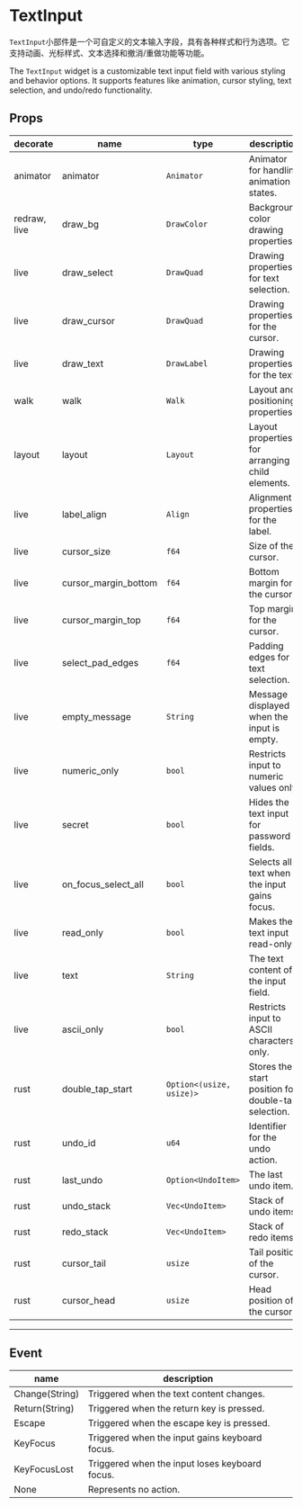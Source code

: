 # TextInput

`TextInput`小部件是一个可自定义的文本输入字段，具有各种样式和行为选项。它支持动画、光标样式、文本选择和撤消/重做功能等功能。

The `TextInput` widget is a customizable text input field with various styling and behavior options. It supports features like animation, cursor styling, text selection, and undo/redo functionality.

## Props
|decorate|name|type|description|
|--|--|--|--|
|animator|animator|`Animator`|Animator for handling animation states.|
|redraw, live|draw_bg|`DrawColor`|Background color drawing properties.|
|live|draw_select|`DrawQuad`|Drawing properties for text selection.|
|live|draw_cursor|`DrawQuad`|Drawing properties for the cursor.|
|live|draw_text|`DrawLabel`|Drawing properties for the text.|
|walk|walk|`Walk`|Layout and positioning properties.|
|layout|layout|`Layout`|Layout properties for arranging child elements.|
|live|label_align|`Align`|Alignment properties for the label.|
|live|cursor_size|`f64`|Size of the cursor.|
|live|cursor_margin_bottom|`f64`|Bottom margin for the cursor.|
|live|cursor_margin_top|`f64`|Top margin for the cursor.|
|live|select_pad_edges|`f64`|Padding edges for text selection.|
|live|empty_message|`String`|Message displayed when the input is empty.|
|live|numeric_only|`bool`|Restricts input to numeric values only.|
|live|secret|`bool`|Hides the text input for password fields.|
|live|on_focus_select_all|`bool`|Selects all text when the input gains focus.|
|live|read_only|`bool`|Makes the text input read-only.|
|live|text|`String`|The text content of the input field.|
|live|ascii_only|`bool`|Restricts input to ASCII characters only.|
|rust|double_tap_start|`Option<(usize, usize)>`|Stores the start position for double-tap selection.|
|rust|undo_id|`u64`|Identifier for the undo action.|
|rust|last_undo|`Option<UndoItem>`|The last undo item.|
|rust|undo_stack|`Vec<UndoItem>`|Stack of undo items.|
|rust|redo_stack|`Vec<UndoItem>`|Stack of redo items.|
|rust|cursor_tail|`usize`|Tail position of the cursor.|
|rust|cursor_head|`usize`|Head position of the cursor.|

---
## Event
|name|description|
|--|--|
|Change(String)|Triggered when the text content changes.|
|Return(String)|Triggered when the return key is pressed.|
|Escape|Triggered when the escape key is pressed.|
|KeyFocus|Triggered when the input gains keyboard focus.|
|KeyFocusLost|Triggered when the input loses keyboard focus.|
|None|Represents no action.|